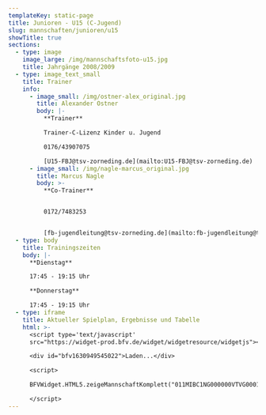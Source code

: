 ```yaml
---
templateKey: static-page
title: Junioren - U15 (C-Jugend)
slug: mannschaften/junioren/u15
showTitle: true
sections:
  - type: image
    image_large: /img/mannschaftsfoto-u15.jpg
    title: Jahrgänge 2008/2009
  - type: image_text_small
    title: Trainer
    info:
      - image_small: /img/ostner-alex_original.jpg
        title: Alexander Ostner
        body: |-
          **Trainer**

          Trainer-C-Lizenz Kinder u. Jugend

          0176/43907075

          [U15-FBJ@tsv-zorneding.de](mailto:U15-FBJ@tsv-zorneding.de)
      - image_small: /img/nagle-marcus_original.jpg
        title: Marcus Nagle
        body: >-
          **Co-Trainer**


          0172/7483253


          [fb-jugendleitung@tsv-zorneding.de](mailto:fb-jugendleitung@tsv-zorneding.de)
  - type: body
    title: Trainingszeiten
    body: |-
      **Dienstag**

      17:45 - 19:15 Uhr

      **Donnerstag**

      17:45 - 19:15 Uhr
  - type: iframe
    title: Aktueller Spielplan, Ergebnisse und Tabelle
    html: >-
      <script type='text/javascript'
      src="https://widget-prod.bfv.de/widget/widgetresource/widgetjs"></script>

      <div id="bfv1630949545022">Laden...</div>

      <script>

      BFVWidget.HTML5.zeigeMannschaftKomplett("011MIBC1NG000000VTVG0001VTR8C1K7", "bfv1630949545022", { height: "800", width: "350", selectedTab:BFVWidget.HTML5.mannschaftTabs.spiele, colorResults: "undefined" , colorNav: "undefined" , colorClubName : "undefined" , backgroundNav: "undefined"});

      </script>
---
```

